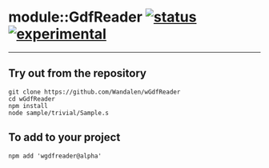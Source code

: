 
# module::GdfReader  [![status](https://github.com/Wandalen/wGdfReader/workflows/publish/badge.svg)](https://github.com/Wandalen/wGdfReader/actions?query=workflow%3Apublish) [![experimental](https://img.shields.io/badge/stability-experimental-orange.svg)](https://github.com/emersion/stability-badges#experimental)

___

## Try out from the repository
```
git clone https://github.com/Wandalen/wGdfReader
cd wGdfReader
npm install
node sample/trivial/Sample.s
```

## To add to your project
```
npm add 'wgdfreader@alpha'
```




